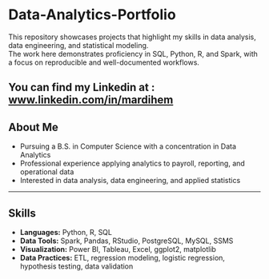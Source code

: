 # Data-Analytics-Portfolio
This repository showcases projects that highlight my skills in data analysis, data engineering, and statistical modeling.  
The work here demonstrates proficiency in SQL, Python, R, and Spark, with a focus on reproducible and well-documented workflows.

You can find my Linkedin at : www.linkedin.com/in/mardihem
---

## About Me
- Pursuing a B.S. in Computer Science with a concentration in Data Analytics  
- Professional experience applying analytics to payroll, reporting, and operational data  
- Interested in data analysis, data engineering, and applied statistics

---

## Skills
- **Languages:** Python, R, SQL  
- **Data Tools:** Spark, Pandas, RStudio, PostgreSQL, MySQL, SSMS  
- **Visualization:** Power BI, Tableau, Excel, ggplot2, matplotlib  
- **Data Practices:** ETL, regression modeling, logistic regression, hypothesis testing, data validation 
